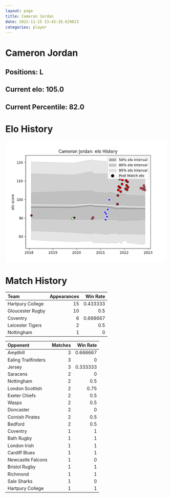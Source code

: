 ```yaml
---  
layout: page  
title: Cameron Jordan  
date: 2022-11-15 23:43:18.629013  
categories: player  
---
```

# Cameron Jordan

## Positions: L

## Current elo: 105.0

## Current Percentile: 82.0

# Elo History


![elo history](history_CameronJordan.png)
# Match History


| Team             |   Appearances |   Win Rate |
|:-----------------|--------------:|-----------:|
| Hartpury College |            15 |   0.433333 |
| Gloucester Rugby |            10 |   0.5      |
| Coventry         |             6 |   0.666667 |
| Leicester Tigers |             2 |   0.5      |
| Nottingham       |             1 |   0        |

| Opponent            |   Matches |   Win Rate |
|:--------------------|----------:|-----------:|
| Ampthill            |         3 |   0.666667 |
| Ealing Trailfinders |         3 |   0        |
| Jersey              |         3 |   0.333333 |
| Saracens            |         2 |   0        |
| Nottingham          |         2 |   0.5      |
| London Scottish     |         2 |   0.75     |
| Exeter Chiefs       |         2 |   0.5      |
| Wasps               |         2 |   0.5      |
| Doncaster           |         2 |   0        |
| Cornish Pirates     |         2 |   0.5      |
| Bedford             |         2 |   0.5      |
| Coventry            |         1 |   1        |
| Bath Rugby          |         1 |   1        |
| London Irish        |         1 |   1        |
| Cardiff Blues       |         1 |   1        |
| Newcastle Falcons   |         1 |   0        |
| Bristol Rugby       |         1 |   1        |
| Richmond            |         1 |   1        |
| Sale Sharks         |         1 |   0        |
| Hartpury College    |         1 |   1        |